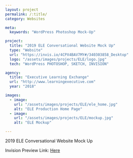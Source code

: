 ```yaml
---
layout: project
permalink: /:title/
category: Websites

meta:
  keywords: "WordPress Photoshop Mock-Up"

project:
  title: "2019 ELE Conversational Website Mock Up"
  type: "Website"
  url: "https://invis.io/4CPX4BAV7MY#/340303858_Desktop"
  logo: "/assets/images/projects/ELE/logo.jpg"
  tech: "WordPress PHOTOSHOP, SKETCH, INVISION"

agency:
  title: "Executive Learning Exchange"
  url: "http://www.learningexecutive.com"
  year: "2018"

images:
  - image:
    url: "/assets/images/projects/ELE/ele_home.jpg"
    alt: "ELE Production Home Page"
  - image:
    url: "/assets/images/projects/ELE/mockup.jpg"
    alt: "ELE Mockup"

---
```

<p>2019 ELE Conversational Website Mock Up</p>
<p>Invision Preview Link: <a href="https://invis.io/4CPX4BAV7MY#/340303858_Desktop">Here</a> </p>

